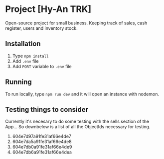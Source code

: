 # Project [Hy-An TRK]

Open-source project for small business. Keeping track of sales, cash register, users and inventory stock.

## Installation

 1. Type `npm install`
 2. Add `.env` file
 3. Add `PORT` variable to `.env` file

## Running

To run locally, type `npm run dev` and it will open an instance with nodemon.

## Testing things to consider

Currently it's necesary to do some testing with the sells section of the App... So downbelow is a list of all the ObjectIds necessary for testing.

 1. 604e7d97a91fe31af66e4de7
 2. 604e7da5a91fe31af66e4de8
 3. 604e7db0a91fe31af66e4de9
 4. 604e7db6a91fe31af66e4dea